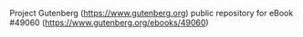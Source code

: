 Project Gutenberg (https://www.gutenberg.org) public repository for eBook #49060 (https://www.gutenberg.org/ebooks/49060)
